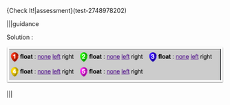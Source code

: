 {Check It!|assessment}(test-2748978202)

|||guidance

Solution :

![](.guides/img/solution_4_3.png)

|||
